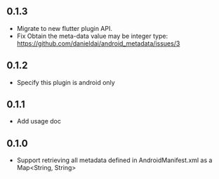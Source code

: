 ## 0.1.3

* Migrate to new flutter plugin API.
* Fix Obtain the meta-data value may be integer type: https://github.com/danieldai/android_metadata/issues/3

## 0.1.2

* Specify this plugin is android only

## 0.1.1

* Add usage doc

## 0.1.0

* Support retrieving all metadata defined in AndroidManifest.xml <application> as a Map<String, String>
